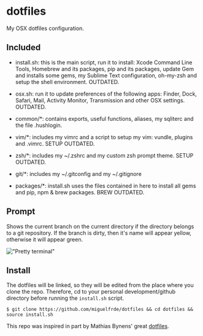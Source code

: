dotfiles
========

My OSX dotfiles configuration.

Included
--------

- install.sh: this is the main script, run it to install: Xcode Command Line Tools, Homebrew and its packages, pip and its packages, update Gem and installs some gems, my Sublime Text configuration, oh-my-zsh and setup the shell environment. OUTDATED.

- osx.sh: run it to update preferences of the following apps: Finder, Dock, Safari, Mail, Activity Monitor, Transmission and other OSX settings. OUTDATED.

- common/*: contains exports, useful functions, aliases, my sqliterc and the file .hushlogin.

- vim/*: includes my vimrc and a script to setup my vim: vundle, plugins and .vimrc. SETUP OUTDATED.

- zsh/*: includes my ~/.zshrc and my custom zsh prompt theme. SETUP OUTDATED.

- git/*: includes my ~/.gitconfig and my ~/.gitignore

- packages/*: install.sh uses the files contained in here to install all gems and pip, npm & brew packages. BREW OUTDATED.


Prompt
------

Shows the current branch on the current directory if the directory belongs to a git repository. If the branch is dirty, then it's name will appear yellow, otherwise it will appear green.

!["Pretty terminal"](https://dl.dropboxusercontent.com/u/17055504/prompt.png)

Install
-------

The dotfiles will be linked, so they will be edited from the place where you clone the repo. Therefore, cd to your personal development/github directory before running the `install.sh` script.

```
$ git clone https://github.com/miguelfrde/dotfiles && cd dotfiles && source install.sh
```

This repo was inspired in part by Mathias Bynens' great [dotfiles](https://github.com/mathiasbynens/dotfiles).
